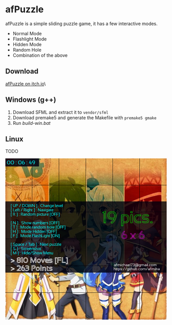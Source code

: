 # afPuzzle
afPuzzle is a simple sliding puzzle game, it has a few interactive modes.
* Normal Mode
* Flashlight Mode
* Hidden Mode
* Random Hole
* Combination of the above

## Download
[afPuzzle on itch.io](https://afmika.itch.io/afpuzzle)\

## Windows (g++)
1. Download SFML and extract it to `vendor/sfml`
2. Download premake5 and generate the Makefile with `premake5 gmake`
3. Run *build-win.bat*

## Linux
TODO

![alt text](cover/cover.png)
